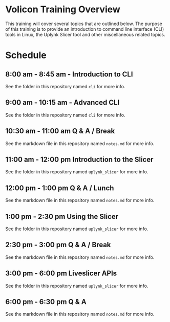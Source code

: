 Volicon Training Overview
=========================

This training will cover several topics that are outlined below.  The purpose of this training is to provide an introduction to command line interface (CLI) tools in Linux, the Uplynk Slicer tool and other miscellaneous related topics. 

Schedule
========

8:00 am - 8:45 am - Introduction to CLI
---------------------------------------

See the folder in this repository named `cli` for more info.

9:00 am - 10:15 am - Advanced CLI
---------------------------------

See the folder in this repository named `cli` for more info.

10:30 am - 11:00 am Q & A / Break
---------------------------------

See the markdown file in this repository named `notes.md` for more info.

11:00 am - 12:00 pm Introduction to the Slicer
----------------------------------------------

See the folder in this repository named `uplynk_slicer` for more info.

12:00 pm - 1:00 pm Q & A / Lunch
--------------------------------

See the markdown file in this repository named `notes.md` for more info.

1:00 pm - 2:30 pm Using the Slicer
----------------------------------

See the folder in this repository named `uplynk_slicer` for more info.

2:30 pm - 3:00 pm Q & A / Break
-------------------------------

See the markdown file in this repository named `notes.md` for more info.

3:00 pm - 6:00 pm Liveslicer APIs
---------------------------------

See the folder in this repository named `uplynk_slicer` for more info.

6:00 pm - 6:30 pm Q & A
-----------------------

See the markdown file in this repository named `notes.md` for more info.



